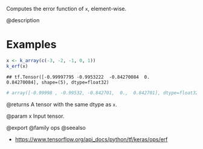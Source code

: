 Computes the error function of `x`, element-wise.

@description

# Examples

```r
x <- k_array(c(-3, -2, -1, 0, 1))
k_erf(x)
```

```
## tf.Tensor([-0.99997795 -0.9953222  -0.84270084  0.          0.84270084], shape=(5), dtype=float32)
```

```r
# array([-0.99998 , -0.99532, -0.842701,  0.,  0.842701], dtype=float32)
```

@returns
A tensor with the same dtype as `x`.

@param x
Input tensor.

@export
@family ops
@seealso
+ <https://www.tensorflow.org/api_docs/python/tf/keras/ops/erf>
